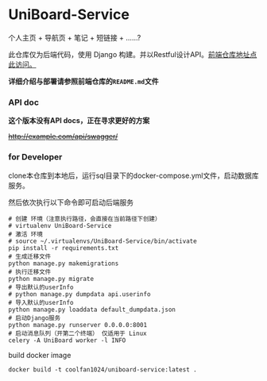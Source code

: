 # UniBoard-Service

个人主页 + 导航页 + 笔记 + 短链接 + ……?

此仓库仅为后端代码，使用 Django
构建。并以Restful设计API。[前端仓库地址点此访问。](https://github.com/Coooolfan/UniBoard)

**详细介绍与部署请参照前端仓库的`README.md`文件**

### API doc

**这个版本没有API docs，正在寻求更好的方案**

~~http://example.com/api/swagger/~~

### for Developer

clone本仓库到本地后，运行sql目录下的docker-compose.yml文件，启动数据库服务。

然后依次执行以下命令即可启动后端服务

```shell
# 创建 环境（注意执行路径，会直接在当前路径下创建）
# virtualenv UniBoard-Service
# 激活 环境
# source ~/.virtualenvs/UniBoard-Service/bin/activate
pip install -r requirements.txt
# 生成迁移文件
python manage.py makemigrations 
# 执行迁移文件
python manage.py migrate 
# 导出默认的userInfo
# python manage.py dumpdata api.userinfo
# 导入默认的userInfo
python manage.py loaddata default_dumpdata.json
# 启动Django服务
python manage.py runserver 0.0.0.0:8001
# 启动消息队列（开第二个终端） 仅适用于 Linux 
celery -A UniBoard worker -l INFO
```


build docker image

```shell
docker build -t coolfan1024/uniboard-service:latest .
```